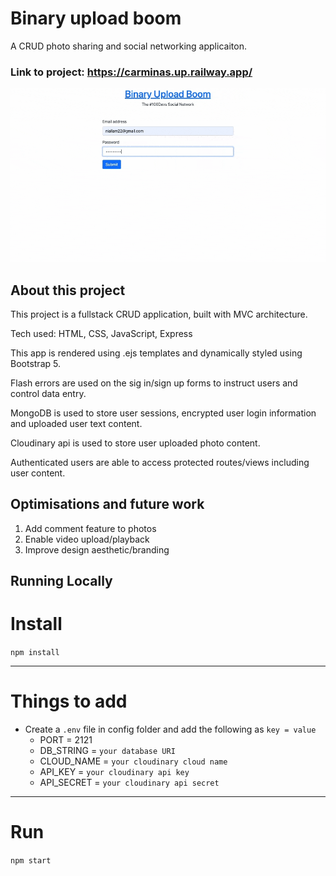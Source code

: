 # Binary upload boom

A CRUD photo sharing and social networking applicaiton.

### Link to project: https://carminas.up.railway.app/
![App login and upload](bub.gif?raw=true "Logging in and uploading image to app")

## About this project

This project is a fullstack CRUD application, built with MVC architecture.

Tech used: HTML, CSS, JavaScript, Express 

This app is rendered using .ejs templates and dynamically styled using Bootstrap 5.

Flash errors are used on the sig in/sign up forms to instruct users and control data entry.

MongoDB is used to store user sessions, encrypted user login information and uploaded user text content. 

Cloudinary api is used to store user uploaded photo content.

Authenticated users are able to access protected routes/views including user content.

## Optimisations and future work

1. Add comment feature to photos
2. Enable video upload/playback
3. Improve design aesthetic/branding

## Running Locally

# Install

`npm install`

---

# Things to add

- Create a `.env` file in config folder and add the following as `key = value`
  - PORT = 2121 
  - DB_STRING = `your database URI`
  - CLOUD_NAME = `your cloudinary cloud name`
  - API_KEY = `your cloudinary api key`
  - API_SECRET = `your cloudinary api secret`

---

# Run

`npm start`
